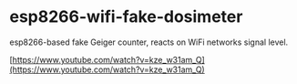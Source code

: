 # esp8266-wifi-fake-dosimeter
esp8266-based fake Geiger counter, reacts on WiFi networks signal level.


[https://www.youtube.com/watch?v=kze_w31am_Q](https://www.youtube.com/watch?v=kze_w31am_Q)
